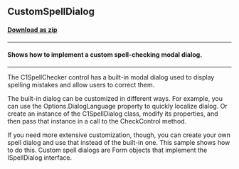 ## CustomSpellDialog
#### [Download as zip](https://grapecity.github.io/DownGit/#/home?url=https://github.com/GrapeCity/ComponentOne-WinForms-Samples/tree/master/NetFramework\SpellChecker\CS\CustomSpellDialog)
____
#### Shows how to implement a custom spell-checking modal dialog.
____
The C1SpellChecker control has a built-in modal dialog used to display spelling mistakes and allow users to correct them. 

The built-in dialog can be customized in different ways. For example, you can use the Options.DialogLanguage property to quickly localize dialog. Or create an instance of the C1SpellDialog class, modify its properties, and then pass that instance in a call to the CheckControl method. 

If you need more extensive customization, though, you can create your own spell dialog and use that instead of the built-in one. This sample shows how to do this. Custom spell dialogs are Form objects that implement the ISpellDialog interface. 